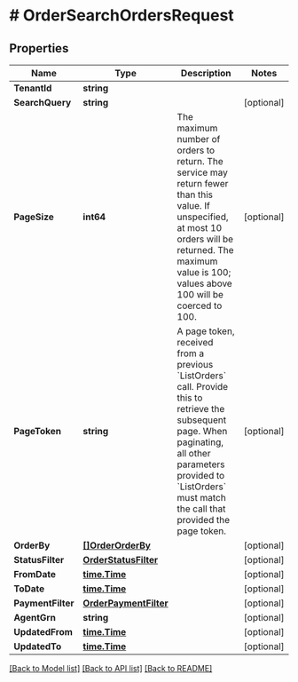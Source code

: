 # # OrderSearchOrdersRequest


## Properties 


Name | Type | Description | Notes
------------ | ------------- | ------------- | -------------
**TenantId**| **string** |   |
**SearchQuery**| **string** |   | [optional]
**PageSize**| **int64** | The maximum number of orders to return. The service may return fewer than this value. If unspecified, at most 10 orders will be returned. The maximum value is 100; values above 100 will be coerced to 100.  | [optional]
**PageToken**| **string** | A page token, received from a previous &#x60;ListOrders&#x60; call. Provide this to retrieve the subsequent page.   When paginating, all other parameters provided to &#x60;ListOrders&#x60; must match the call that provided the page token.  | [optional]
**OrderBy**| [**[]OrderOrderBy**](OrderOrderBy.md) |   | [optional]
**StatusFilter**| [**OrderStatusFilter**](OrderStatusFilter.md) |   | [optional]
**FromDate**| [**time.Time**](time.Time.md) |   | [optional]
**ToDate**| [**time.Time**](time.Time.md) |   | [optional]
**PaymentFilter**| [**OrderPaymentFilter**](OrderPaymentFilter.md) |   | [optional]
**AgentGrn**| **string** |   | [optional]
**UpdatedFrom**| [**time.Time**](time.Time.md) |   | [optional]
**UpdatedTo**| [**time.Time**](time.Time.md) |   | [optional]


[[Back to Model list]](../../README.md#models) [[Back to API list]](../../README.md#endpoints) [[Back to README]](../../README.md)


